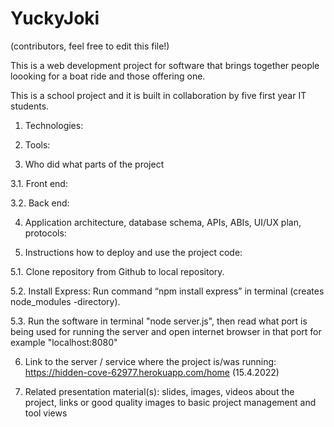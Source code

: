 # YuckyJoki

(contributors, feel free to edit this file!)


This is a web development project for software that brings together people loooking for a boat ride and those offering one.

This is a school project and it is built in collaboration by five first year IT students.

1. Technologies:

2. Tools:

3. Who did what parts of the project

  3.1. Front end: 

  3.2. Back end:

4. Application architecture, database schema, APIs, ABIs, UI/UX plan, protocols:

5. Instructions how to deploy and use the project code:

5.1. Clone repository from Github to local repository.

5.2. Install Express: Run command “npm install express” in terminal (creates node_modules -directory).

5.3. Run the software in terminal "node server.js", then read what port is being used for running the server and open internet browser in that port  for example "localhost:8080"


6. Link to the server / service where the project is/was running: https://hidden-cove-62977.herokuapp.com/home (15.4.2022)


7. Related presentation material(s): slides, images, videos about the project, links or good quality images to basic project management and tool views


